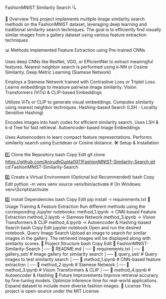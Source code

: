 FashionMNIST Similarity Search 🔍

📌 Overview
This project implements multiple image similarity search methods on the FashionMNIST dataset, leveraging deep learning and traditional similarity search techniques. The goal is to efficiently find visually similar images from a gallery dataset using various feature extraction techniques.

📊 Methods Implemented
Feature Extraction using Pre-trained CNNs

Uses deep CNNs like ResNet, VGG, or EfficientNet to extract meaningful features.
Nearest neighbor search is performed using k-NN or Cosine Similarity.
Deep Metric Learning (Siamese Network)

Employs a Siamese Network trained with Contrastive Loss or Triplet Loss.
Learns embeddings to measure pairwise image similarity.
Vision Transformers (ViTs) & CLIP-based Embeddings

Utilizes ViTs or CLIP to generate visual embeddings.
Computes similarity using nearest neighbor techniques.
Hashing-based Search (LSH - Locality Sensitive Hashing)

Encodes images into hash codes for efficient similarity search.
Uses LSH & k-d Tree for fast retrieval.
Autoencoder-based Image Embeddings

Uses Autoencoders to learn compact feature representations.
Performs similarity search using Euclidean or Cosine distance.
🛠️ Setup & Installation

1️⃣ Clone the Repository
bash
Copy
Edit
git clone https://github.com/AnirudhGupta007/FashionMNIST-Similarity-Search.git
cd FashionMNIST-Similarity-Search

2️⃣ Create a Virtual Environment (Optional but Recommended)
bash
Copy
Edit
python -m venv venv
source venv/bin/activate  # On Windows: venv\Scripts\activate

3️⃣ Install Dependencies
bash
Copy
Edit
pip install -r requirements.txt
🚀 Usage
Training & Feature Extraction
Run different methods using the corresponding Jupyter notebooks:
method_1.ipynb → CNN-based Feature Extraction
method_2.ipynb → Siamese Network
method_3.ipynb → Vision Transformers & CLIP
method_4.ipynb → Autoencoder & Hashing-based Search
bash
Copy
Edit
jupyter notebook
Open and run the desired notebook.
Query Image Search
Upload an image to search for similar images in the gallery.
The retrieved images will be displayed along with similarity scores.
📂 Project Structure
bash
Copy
Edit
📁 FashionMNIST-Similarity-Search
│── 📄 README.md
│── 📄 requirements.txt
│── 📁 gallery_set/      # Image gallery for similarity search
│── 📁 query_set/        # Query images to test similarity search
│── 📝 method_1.ipynb    # CNN-based feature extraction
│── 📝 method_2.ipynb    # Siamese Network
│── 📝 method_3.ipynb    # Vision Transformers & CLIP
│── 📝 method_4.ipynb    # Autoencoder & Hashing
📌 Future Improvements
Improve retrieval accuracy by fine-tuning models.
Optimize inference time for real-world applications.
Expand dataset to include more diverse fashion images.
📜 License
This project is open-source under the MIT License.
